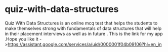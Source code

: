 # quiz-with-data-structures
Quiz With Data Structures is an online mcq test that helps the students to make themselves strong with fundamentals of data structures that will help in their placement interviews as well as in future .
This is the link for my app .Hope you like it ->https://assistant.google.com/services/a/uid/0000001f04b09106?hl=en_in
